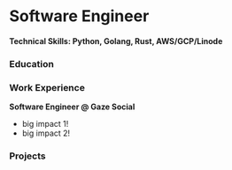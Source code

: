 # Software Engineer

#### Technical Skills: Python, Golang, Rust, AWS/GCP/Linode 

### Education

### Work Experience
**Software Engineer @ Gaze Social**
- big impact 1!
- big impact 2!

### Projects
